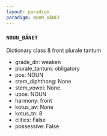 ```yaml
---
layout: paradigm
paradigm: NOUN_BÄNET
---
```

### ` NOUN_BÄNET `

Dictionary class 8 front plurale tantum
* grade_dir: weaken
* plurale_tantum: obligatory
* pos: NOUN
* stem_diphthong: None
* stem_vowel: None
* upos: NOUN
* harmony: front
* kotus_av: None
* kotus_tn: 8
* clitics: False
* possessive: False
